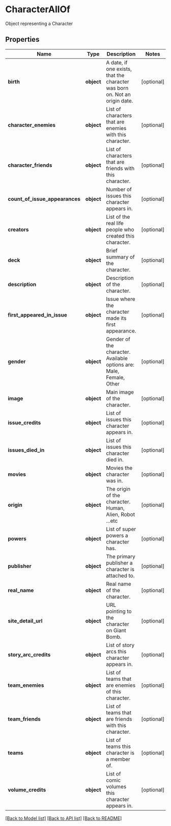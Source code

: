 # CharacterAllOf

Object representing a Character
## Properties
Name | Type | Description | Notes
------------ | ------------- | ------------- | -------------
**birth** | **object** | A date, if one exists, that the character was born on. Not an origin date. | [optional] 
**character_enemies** | **object** | List of characters that are enemies with this character. | [optional] 
**character_friends** | **object** | List of characters that are friends with this character. | [optional] 
**count_of_issue_appearances** | **object** | Number of issues this character appears in. | [optional] 
**creators** | **object** | List of the real life people who created this character. | [optional] 
**deck** | **object** | Brief summary of the character. | [optional] 
**description** | **object** | Description of the character. | [optional] 
**first_appeared_in_issue** | **object** | Issue where the character made its first appearance. | [optional] 
**gender** | **object** | Gender of the character. Available options are: Male, Female, Other | [optional] 
**image** | **object** | Main image of the character. | [optional] 
**issue_credits** | **object** | List of issues this character appears in. | [optional] 
**issues_died_in** | **object** | List of issues this character died in. | [optional] 
**movies** | **object** | Movies the character was in. | [optional] 
**origin** | **object** | The origin of the character. Human, Alien, Robot ...etc | [optional] 
**powers** | **object** | List of super powers a character has. | [optional] 
**publisher** | **object** | The primary publisher a character is attached to. | [optional] 
**real_name** | **object** | Real name of the character. | [optional] 
**site_detail_url** | **object** | URL pointing to the character on Giant Bomb. | [optional] 
**story_arc_credits** | **object** | List of story arcs this character appears in. | [optional] 
**team_enemies** | **object** | List of teams that are enemies of this character. | [optional] 
**team_friends** | **object** | List of teams that are friends with this character. | [optional] 
**teams** | **object** | List of teams this character is a member of. | [optional] 
**volume_credits** | **object** | List of comic volumes this character appears in. | [optional] 

[[Back to Model list]](../README.md#documentation-for-models) [[Back to API list]](../README.md#documentation-for-api-endpoints) [[Back to README]](../README.md)


